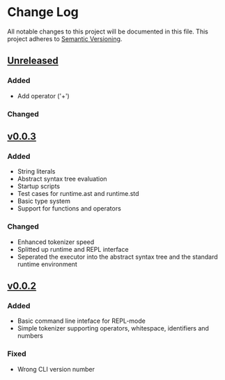 # Change Log
All notable changes to this project will be documented in this file.
This project adheres to [Semantic Versioning](https://semver.org).

## [Unreleased]
### Added
- Add operator ('+')

### Changed


## [v0.0.3]
### Added
- String literals
- Abstract syntax tree evaluation
- Startup scripts
- Test cases for runtime.ast and runtime.std
- Basic type system
- Support for functions and operators

### Changed
- Enhanced tokenizer speed
- Splitted up runtime and REPL interface
- Seperated the executor into the abstract syntax tree and the standard runtime environment

## [v0.0.2]
### Added
- Basic command line inteface for REPL-mode
- Simple tokenizer supporting operators, whitespace, identifiers and numbers

### Fixed
- Wrong CLI version number


[Unreleased]: https://github.com/lnsp/tea/compare/v0.0.3...master
[v0.0.3]: https://github.com/lnsp/tea/compare/v0.0.2...v0.0.3
[v0.0.2]: https://github.com/lnsp/tea/compare/v0.0.1...v0.0.2
